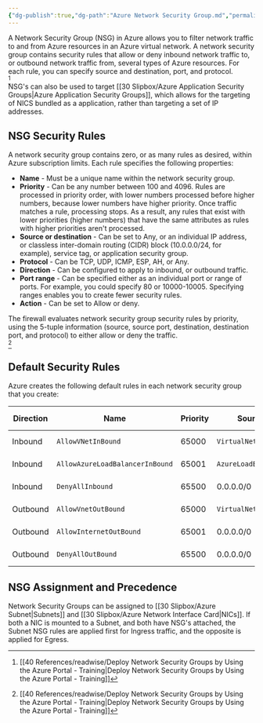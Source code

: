 ```yaml
---
{"dg-publish":true,"dg-path":"Azure Network Security Group.md","permalink":"/azure-network-security-group/","tags":["notes"]}
---
```



A Network Security Group (NSG) in Azure allows you to filter network traffic to and from Azure resources in an Azure virtual network. A network security group contains security rules that allow or deny inbound network traffic to, or outbound network traffic from, several types of Azure resources. For each rule, you can specify source and destination, port, and protocol.  
[^1]  
NSG's can also be used to target [[30 Slipbox/Azure Application Security Groups\|Azure Application Security Groups]], which allows for the targeting of NICS bundled as a application, rather than targeting a set of IP addresses.

## NSG Security Rules

A network security group contains zero, or as many rules as desired, within Azure subscription limits. Each rule specifies the following properties:

- **Name** - Must be a unique name within the network security group.
- **Priority** - Can be any number between 100 and 4096. Rules are processed in priority order, with lower numbers processed before higher numbers, because lower numbers have higher priority. Once traffic matches a rule, processing stops. As a result, any rules that exist with lower priorities (higher numbers) that have the same attributes as rules with higher priorities aren't processed.
- **Source or destination** - Can be set to Any, or an individual IP address, or classless inter-domain routing (CIDR) block (10.0.0.0/24, for example), service tag, or application security group.
- **Protocol** - Can be TCP, UDP, ICMP, ESP, AH, or Any.
- **Direction** - Can be configured to apply to inbound, or outbound traffic.
- **Port range** - Can be specified either as an individual port or range of ports. For example, you could specify 80 or 10000-10005. Specifying ranges enables you to create fewer security rules.
- **Action** - Can be set to Allow or deny.

The firewall evaluates network security group security rules by priority, using the 5-tuple information (source, source port, destination, destination port, and protocol) to either allow or deny the traffic.  
[^1]

## Default Security Rules

Azure creates the following default rules in each network security group that you create:

|**Direction**|**Name**|**Priority**|**Source**|**Source Ports**|**Destination**|**Destination Ports**|**Protocol**|**Access**|
|---|---|---|---|---|---|---|---|---|
|Inbound|`AllowVNetInBound`|65000|`VirtualNetwork`|0-65535|`VirtualNetwork`|0-65535|Any|Allow|
|Inbound|`AllowAzureLoadBalancerInBound`|65001|`AzureLoadBalancer`|0-65535|0.0.0.0/0|0-65535|Any|Allow|
|Inbound|`DenyAllInbound`|65500|0.0.0.0/0|0-65535|0.0.0.0/0|0-65535|Any|Deny|
|Outbound|`AllowVnetOutBound`|65000|`VirtualNetwork`|0-65535|`VirtualNetwork`|0-65535|Any|Allow|
|Outbound|`AllowInternetOutBound`|65001|0.0.0.0/0|0-65535|`Internet`|0-65535|Any|Allow|
|Outbound|`DenyAllOutBound`|65500|0.0.0.0/0|0-65535|0.0.0.0/0|0-65535|

## NSG Assignment and Precedence

Network Security Groups can be assigned to [[30 Slipbox/Azure Subnet\|Subnets]] and [[30 Slipbox/Azure Network Interface Card\|NICs]]. If both a NIC is mounted to a Subnet, and both have NSG's attached, the Subnet NSG rules are applied first for Ingress traffic, and the opposite is applied for Egress.

[^1]: [[40 References/readwise/Deploy Network Security Groups by Using the Azure Portal - Training\|Deploy Network Security Groups by Using the Azure Portal - Training]]
